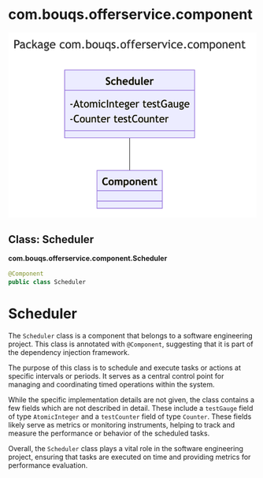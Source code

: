 # com.bouqs.offerservice.component
![class diagram](./images/com_bouqs_offerservice_component.png)
## Class: Scheduler

**com.bouqs.offerservice.component.Scheduler**

```java
@Component
public class Scheduler 
```
# Scheduler

The `Scheduler` class is a component that belongs to a software engineering project. This class is annotated with `@Component`, suggesting that it is part of the dependency injection framework.

The purpose of this class is to schedule and execute tasks or actions at specific intervals or periods. It serves as a central control point for managing and coordinating timed operations within the system.

While the specific implementation details are not given, the class contains a few fields which are not described in detail. These include a `testGauge` field of type `AtomicInteger` and a `testCounter` field of type `Counter`. These fields likely serve as metrics or monitoring instruments, helping to track and measure the performance or behavior of the scheduled tasks.

Overall, the `Scheduler` class plays a vital role in the software engineering project, ensuring that tasks are executed on time and providing metrics for performance evaluation.
